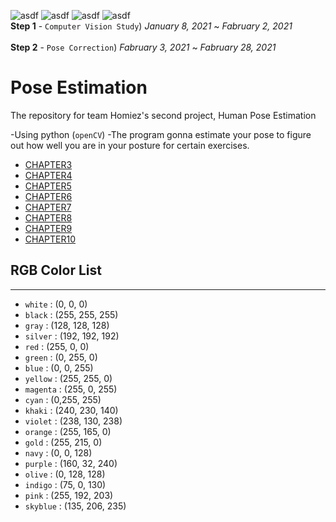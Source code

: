 ![asdf](https://img.shields.io/github/issues/AhnJunYeong0319/PoseEstimation)  ![asdf](https://img.shields.io/github/forks/AhnJunYeong0319/PoseEstimation)  ![asdf](https://img.shields.io/github/stars/AhnJunYeong0319/PoseEstimation)  ![asdf](https://img.shields.io/github/license/AhnJunYeong0319/PoseEstimation)   
**Step 1** - `Computer Vision Study`) *January 8, 2021* ~ *Fabruary 2, 2021*   
<br>
**Step 2** - `Pose Correction`) *Fabruary 3, 2021* ~ *Fabruary 28, 2021*
# Pose Estimation
The repository for team Homiez's second project, Human Pose Estimation

-Using python (`openCV`)
-The program gonna estimate your pose to figure out how well you are in your posture for certain exercises.


- [CHAPTER3](https://github.com/AhnJunYeong0319/PoseEstimation/tree/main/CHAPTER3)
- [CHAPTER4](https://github.com/AhnJunYeong0319/PoseEstimation/tree/main/CHAPTER4)
- [CHAPTER5](https://github.com/AhnJunYeong0319/PoseEstimation/tree/main/CHAPTER5)
- [CHAPTER6](https://github.com/AhnJunYeong0319/PoseEstimation/tree/main/CHAPTER6)
- [CHAPTER7](https://github.com/AhnJunYeong0319/PoseEstimation/tree/main/CHAPTER7)
- [CHAPTER8](https://github.com/AhnJunYeong0319/PoseEstimation/tree/main/CHAPTER8)
- [CHAPTER9](https://github.com/AhnJunYeong0319/PoseEstimation/tree/main/CHAPTER9)
- [CHAPTER10](https://github.com/AhnJunYeong0319/PoseEstimation/tree/main/CHAPTER10)


## RGB Color List
---

- `white` : (0, 0, 0)
- `black` : (255, 255, 255)
- `gray` : (128, 128, 128)
- `silver` : (192, 192, 192)
- `red` : (255, 0, 0)
- `green` : (0, 255, 0)
- `blue` : (0, 0, 255)
- `yellow` : (255, 255, 0)
- `magenta` : (255, 0, 255)
- `cyan` : (0,255, 255)
- `khaki` : (240, 230, 140)
- `violet` : (238, 130, 238)
- `orange` : (255, 165, 0)
- `gold` : (255, 215, 0)
- `navy` : (0, 0, 128)
- `purple` : (160, 32, 240)
- `olive` : (0, 128, 128)
- `indigo` : (75, 0, 130)
- `pink` : (255, 192, 203)
- `skyblue` : (135, 206, 235)
